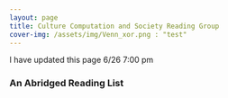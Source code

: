 ```yaml
---
layout: page
title: Culture Computation and Society Reading Group
cover-img: /assets/img/Venn_xor.png : "test" 
---
```


I have updated this page 6/26 7:00 pm



### An Abridged Reading List
